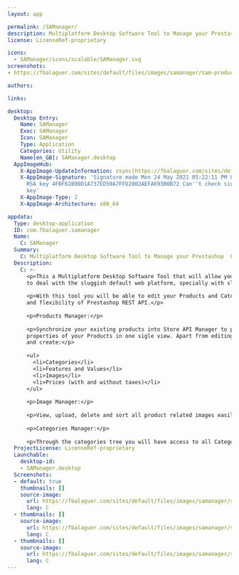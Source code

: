 ```yaml
---
layout: app

permalink: /SAManager/
description: Multiplatform Desktop Software Tool to Manage your Prestashop  Online Store
license: LicenseRef-proprietary

icons:
  - SAManager/icons/scalable/SAManager.svg
screenshots:
- https://fbalaguer.com/sites/default/files/images/samanager/sam-products.png

authors:

links:

desktop:
  Desktop Entry:
    Name: SAManager
    Exec: SAManager
    Icon: SAManager
    Type: Application
    Categories: Utility
    Name[en_GB]: SAManager.desktop
  AppImageHub:
    X-AppImage-UpdateInformation: zsync|https://fbalaguer.com/sites/default/files/downloads/linux/SAManager-x86_64.AppImage.zsync
    X-AppImage-Signature: 'Signature made Mon 24 May 2021 05:22:11 PM UTC                using
      RSA key 4FBF62B90D1A737ED59A7FFD2002AEFA693B0B72 Can''t check signature: No public
      key'
    X-AppImage-Type: 2
    X-AppImage-Architecture: x86_64

appdata:
  Type: desktop-application
  ID: com.fbalaguer.samanager
  Name:
    C: SAManager
  Summary:
    C: Multiplatform Desktop Software Tool to Manage your Prestashop  Online Store
  Description:
    C: >-
      <p>This a Multiplatform Desktop Software Tool that will allow you to manage your Prestashop online Store without having
      to deal with the sluggish default web platform, specially with slow internet connections.</p>
  
      <p>With this tool you will be able to edit your Products and Categories easily in a very intuitive way using the power
      and flexibility of Prestashop REST API.</p>
  
      <p>Products Manager:</p>
  
      <p>Synchronize your existing products into Store API Manager to perform all CRUD operations and in addition, update all
      properties of your Products in one sigle view. Apart from editing single value properties, you will also be able to edit
      and create:</p>
  
      <ul>
        <li>Categories</li>
        <li>Features and Values</li>
        <li>Images</li>
        <li>Prices (with and without taxes)</li>
      </ul>
  
      <p>Image Manager:</p>
  
      <p>View, upload, delete and sort all product related images easily.</p>
  
      <p>Categories Manager:</p>
  
      <p>Through the categories tree you will have access to all Category CRUD related operations.</p>
  ProjectLicense: LicenseRef-proprietary
  Launchable:
    desktop-id:
    - SAManager.desktop
  Screenshots:
  - default: true
    thumbnails: []
    source-image:
      url: https://fbalaguer.com/sites/default/files/images/samanager/sam-products.png
      lang: C
  - thumbnails: []
    source-image:
      url: https://fbalaguer.com/sites/default/files/images/samanager/sam-categories.png
      lang: C
  - thumbnails: []
    source-image:
      url: https://fbalaguer.com/sites/default/files/images/samanager/sam-image-dialog.png
      lang: C
---
```


